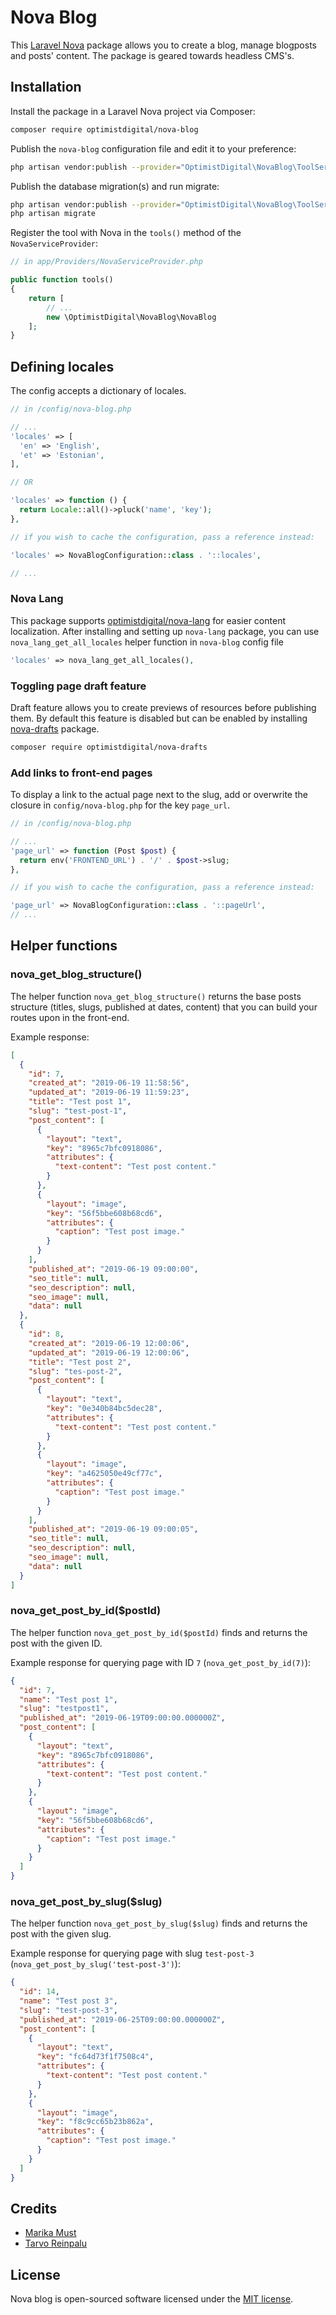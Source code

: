 # Nova Blog

This [Laravel Nova](https://nova.laravel.com) package allows you to create a blog, manage blogposts and posts' content. The package is geared towards headless CMS's.

## Installation

Install the package in a Laravel Nova project via Composer:

```bash
composer require optimistdigital/nova-blog
```

Publish the `nova-blog` configuration file and edit it to your preference:

```bash
php artisan vendor:publish --provider="OptimistDigital\NovaBlog\ToolServiceProvider" --tag="config"
```

Publish the database migration(s) and run migrate:

```bash
php artisan vendor:publish --provider="OptimistDigital\NovaBlog\ToolServiceProvider" --tag="migrations"
php artisan migrate
```

Register the tool with Nova in the `tools()` method of the `NovaServiceProvider`:

```php
// in app/Providers/NovaServiceProvider.php

public function tools()
{
    return [
        // ...
        new \OptimistDigital\NovaBlog\NovaBlog
    ];
}
```

## Defining locales

The config accepts a dictionary of locales.

```php
// in /config/nova-blog.php

// ...
'locales' => [
  'en' => 'English',
  'et' => 'Estonian',
],

// OR

'locales' => function () {
  return Locale::all()->pluck('name', 'key');
},

// if you wish to cache the configuration, pass a reference instead:

'locales' => NovaBlogConfiguration::class . '::locales',

// ...
```

### Nova Lang

This package supports [optimistdigital/nova-lang](https://github.com/optimistdigital/nova-lang) for easier content localization.
After installing and setting up `nova-lang` package, you can use `nova_lang_get_all_locales` helper function in `nova-blog` config file

```php
'locales' => nova_lang_get_all_locales(),
```

### Toggling page draft feature

Draft feature allows you to create previews of resources before publishing them. By default this feature is disabled but can be enabled by installing [nova-drafts](https://github.com/optimistdigital/nova-drafts) package.

```bash
composer require optimistdigital/nova-drafts
```

### Add links to front-end pages

To display a link to the actual page next to the slug, add or overwrite the closure in `config/nova-blog.php` for the key `page_url`.

```php
// in /config/nova-blog.php

// ...
'page_url' => function (Post $post) {
  return env('FRONTEND_URL') . '/' . $post->slug;
},

// if you wish to cache the configuration, pass a reference instead:

'page_url' => NovaBlogConfiguration::class . '::pageUrl',
// ...
```

## Helper functions

### nova_get_blog_structure()

The helper function `nova_get_blog_structure()` returns the base posts structure (titles, slugs, published at dates, content) that you can build your routes upon in the front-end.

Example response:

```json
[
  {
    "id": 7,
    "created_at": "2019-06-19 11:58:56",
    "updated_at": "2019-06-19 11:59:23",
    "title": "Test post 1",
    "slug": "test-post-1",
    "post_content": [
      {
        "layout": "text",
        "key": "8965c7bfc0918086",
        "attributes": {
          "text-content": "Test post content."
        }
      },
      {
        "layout": "image",
        "key": "56f5bbe608b68cd6",
        "attributes": {
          "caption": "Test post image."
        }
      }
    ],
    "published_at": "2019-06-19 09:00:00",
    "seo_title": null,
    "seo_description": null,
    "seo_image": null,
    "data": null
  },
  {
    "id": 8,
    "created_at": "2019-06-19 12:00:06",
    "updated_at": "2019-06-19 12:00:06",
    "title": "Test post 2",
    "slug": "tes-post-2",
    "post_content": [
      {
        "layout": "text",
        "key": "0e340b84bc5dec28",
        "attributes": {
          "text-content": "Test post content."
        }
      },
      {
        "layout": "image",
        "key": "a4625050e49cf77c",
        "attributes": {
          "caption": "Test post image."
        }
      }
    ],
    "published_at": "2019-06-19 09:00:05",
    "seo_title": null,
    "seo_description": null,
    "seo_image": null,
    "data": null
  }
]
```

### nova_get_post_by_id(\$postId)

The helper function `nova_get_post_by_id($postId)` finds and returns the post with the given ID.

Example response for querying page with ID `7` (`nova_get_post_by_id(7)`):

```json
{
  "id": 7,
  "name": "Test post 1",
  "slug": "testpost1",
  "published_at": "2019-06-19T09:00:00.000000Z",
  "post_content": [
    {
      "layout": "text",
      "key": "8965c7bfc0918086",
      "attributes": {
        "text-content": "Test post content."
      }
    },
    {
      "layout": "image",
      "key": "56f5bbe608b68cd6",
      "attributes": {
        "caption": "Test post image."
      }
    }
  ]
}
```

### nova_get_post_by_slug(\$slug)

The helper function `nova_get_post_by_slug($slug)` finds and returns the post with the given slug.

Example response for querying page with slug `test-post-3` (`nova_get_post_by_slug('test-post-3')`):

```json
{
  "id": 14,
  "name": "Test post 3",
  "slug": "test-post-3",
  "published_at": "2019-06-25T09:00:00.000000Z",
  "post_content": [
    {
      "layout": "text",
      "key": "fc64d73f1f7508c4",
      "attributes": {
        "text-content": "Test post content."
      }
    },
    {
      "layout": "image",
      "key": "f8c9cc65b23b862a",
      "attributes": {
        "caption": "Test post image."
      }
    }
  ]
}
```

## Credits

- [Marika Must](https://github.com/MarikaMustV)
- [Tarvo Reinpalu](https://github.com/Tarpsvo)

## License

Nova blog is open-sourced software licensed under the [MIT license](LICENSE.md).
